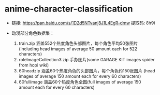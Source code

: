 # anime-character-classification
* 链接: https://pan.baidu.com/s/1D2d5NTvanj8J1L4EgR-dmw 提取码: 8h9i

* 动漫部分角色数据集：
    1. train.zip 涵盖552个热度角色头部图片，每个角色平均50张图片(including head images of average 50 amount each for 522 characters)
    2. roleImageCollection3.zip 手办图片(some GARAGE KIT images spider from hopi wiki)
    3. 60headzip 涵盖60个热度角色的头部图片，每个角色约150张图片 (head images of average 150 amount each for every 60 characters)
    4. 60fullimage 涵盖60个热度角色全图(full images of average 150 amount each for every 60 characters)
    
